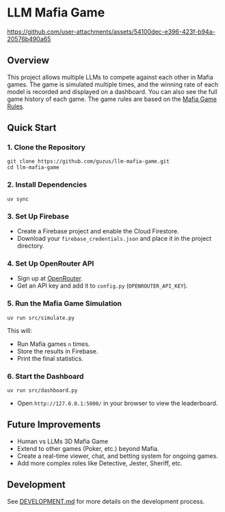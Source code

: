 # LLM Mafia Game

https://github.com/user-attachments/assets/54100dec-e396-423f-b94a-20576b490a65

## Overview

This project allows multiple LLMs to compete against each other in Mafia games. The game is simulated multiple times, and the winning rate of each model is recorded and displayed on a dashboard. You can also see the full game history of each game. The game rules are based on the [Mafia Game Rules](GAME_RULE.md).

## Quick Start

### 1. Clone the Repository

```
git clone https://github.com/guzus/llm-mafia-game.git
cd llm-mafia-game
```

### 2. Install Dependencies

```
uv sync
```

### 3. Set Up Firebase

- Create a Firebase project and enable the Cloud Firestore.
- Download your `firebase_credentials.json` and place it in the project directory.

### 4. Set Up OpenRouter API

- Sign up at [OpenRouter](https://openrouter.ai/).
- Get an API key and add it to `config.py` (`OPENROUTER_API_KEY`).

### 5. Run the Mafia Game Simulation

```
uv run src/simulate.py
```

This will:

- Run Mafia games `n` times.
- Store the results in Firebase.
- Print the final statistics.

### 6. Start the Dashboard

```
uv run src/dashboard.py
```

- Open `http://127.0.0.1:5000/` in your browser to view the leaderboard.

## Future Improvements

- Human vs LLMs 3D Mafia Game
- Extend to other games (Poker, etc.) beyond Mafia.
- Create a real-time viewer, chat, and betting system for ongoing games.
- Add more complex roles like Detective, Jester, Sheriff, etc.

## Development

See [DEVELOPMENT.md](DEVELOPMENT.md) for more details on the development process.
